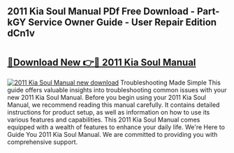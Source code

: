 ## 2011 Kia Soul Manual PDf Free Download - Part-kGY Service Owner Guide - User Repair Edition dCn1v

# <h2><a href="http://bc10517.oget.top/?id=2011+Kia+Soul+Manual">🔗Download New 👉🔴 2011 Kia Soul Manual</a></h2>

[![2011 Kia Soul Manual new download](https://i.imgur.com/5g1atiW.png)](http://bc10517.oget.top/?id=2011+Kia+Soul+Manual)
Troubleshooting Made Simple This guide offers valuable insights into troubleshooting common issues with your new 2011 Kia Soul Manual. Before you begin using your 2011 Kia Soul Manual, we recommend reading this manual carefully. It contains detailed instructions for product setup, as well as information on how to use its various features and capabilities. This 2011 Kia Soul Manual comes equipped with a wealth of features to enhance your daily life. We're Here to Guide You 2011 Kia Soul Manual. We are committed to providing you with comprehensive support.

